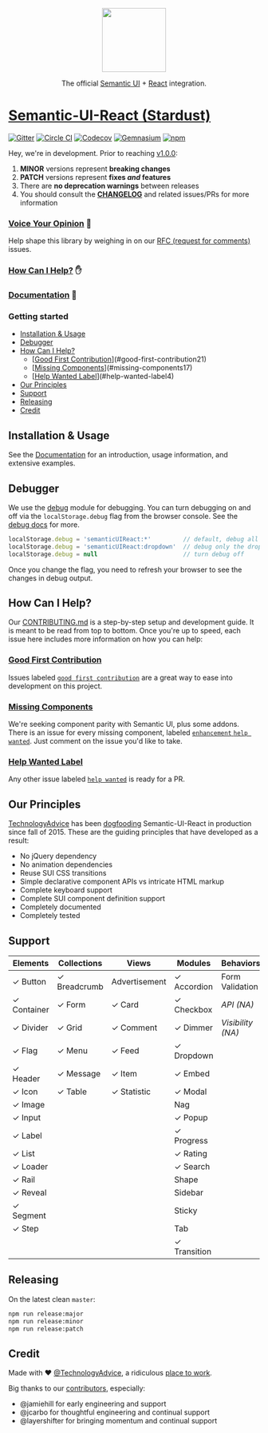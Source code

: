 <p align="center">
  <a href="http://semantic-org.github.io/Semantic-UI-React">
    <img height="128" width="128" src="https://cloud.githubusercontent.com/assets/5067638/17415622/7ac62496-5a3f-11e6-864e-217ad1d9e021.png">
  </a>
  <p align="center">
    The official <a href="http://semantic-ui.com">Semantic UI</a>
    +
    <a href="https://facebook.github.io/react">React</a>
    integration.
  </p>
</p>

# [Semantic-UI-React (Stardust)][2]
[![Gitter](https://img.shields.io/badge/gitter-join_chat-1dce73.svg?logo=data%3Aimage%2Fsvg%2Bxml%3Bbase64%2CPD94bWwgdmVyc2lvbj0iMS4wIiBlbmNvZGluZz0iVVRGLTgiPz4NCjxzdmcgeG1sbnM9Imh0dHA6Ly93d3cudzMub3JnLzIwMDAvc3ZnIj48cmVjdCB4PSIwIiB5PSI1IiBmaWxsPSIjZmZmIiB3aWR0aD0iMSIgaGVpZ2h0PSI1Ii8%2BPHJlY3QgeD0iMiIgeT0iNiIgZmlsbD0iI2ZmZiIgd2lkdGg9IjEiIGhlaWdodD0iNyIvPjxyZWN0IHg9IjQiIHk9IjYiIGZpbGw9IiNmZmYiIHdpZHRoPSIxIiBoZWlnaHQ9IjciLz48cmVjdCB4PSI2IiB5PSI2IiBmaWxsPSIjZmZmIiB3aWR0aD0iMSIgaGVpZ2h0PSI0Ii8%2BPC9zdmc%2B&logoWidth=8&style=flat-square&maxAge=2592000)](https://gitter.im/Semantic-Org/Semantic-UI-React)
[![Circle CI](https://img.shields.io/circleci/project/Semantic-Org/Semantic-UI-React/master.svg?style=flat-square)](https://circleci.com/gh/Semantic-Org/Semantic-UI-React/tree/master)
[![Codecov](https://img.shields.io/codecov/c/github/Semantic-Org/Semantic-UI-React/master.svg?style=flat-square)](https://codecov.io/gh/Semantic-Org/Semantic-UI-React)
[![Gemnasium](https://img.shields.io/gemnasium/Semantic-Org/Semantic-UI-React.svg?style=flat-square)](https://gemnasium.com/Semantic-Org/Semantic-UI-React)
[![npm](https://img.shields.io/npm/v/semantic-ui-react.svg?style=flat-square)](https://www.npmjs.com/package/semantic-ui-react)

Hey, we're in development. Prior to reaching [v1.0.0][6]:

1. **MINOR** versions represent **breaking changes**
1. **PATCH** versions represent **fixes _and_ features**
1. There are **no deprecation warnings** between releases
1. You should consult the [**CHANGELOG**][18] and related issues/PRs for more information

### [Voice Your Opinion][19] :speech_balloon:

Help shape this library by weighing in on our [RFC (request for comments)][19] issues. 

### [How Can I Help?](#how-can-i-help) :hand:

### [Documentation][2] :blue_book:

### Getting started

<!-- START doctoc generated TOC please keep comment here to allow auto update -->
<!-- DON'T EDIT THIS SECTION, INSTEAD RE-RUN doctoc TO UPDATE -->


- [Installation & Usage](#installation--usage)
- [Debugger](#debugger)
- [How Can I Help?](#how-can-i-help)
  - [[Good First Contribution][21]](#good-first-contribution21)
  - [[Missing Components][17]](#missing-components17)
  - [[Help Wanted Label][4]](#help-wanted-label4)
- [Our Principles](#our-principles)
- [Support](#support)
- [Releasing](#releasing)
- [Credit](#credit)

<!-- END doctoc generated TOC please keep comment here to allow auto update -->

## Installation & Usage

See the [Documentation][2] for an introduction, usage information, and extensive examples.

## Debugger

We use the [debug](https://www.npmjs.com/package/debug) module for debugging.  You can turn debugging on and off via the `localStorage.debug` flag from the browser console.  See the [debug docs](https://www.npmjs.com/package/debug) for more.

```js
localStorage.debug = 'semanticUIReact:*'         // default, debug all components
localStorage.debug = 'semanticUIReact:dropdown'  // debug only the dropdown
localStorage.debug = null                        // turn debug off
```

Once you change the flag, you need to refresh your browser to see the changes in debug output.

## How Can I Help?

Our [CONTRIBUTING.md][1] is a step-by-step setup and development guide. It is meant to be read from top to bottom.  Once you're up to speed, each issue here includes more information on how you can help:

### [Good First Contribution][21]

Issues labeled [`good first contribution`][21] are a great way to ease into development on this project. 

### [Missing Components][17]

We're seeking component parity with Semantic UI, plus some addons.  There is an issue for every missing component, labeled [`enhancement` `help wanted`][17].  Just comment on the issue you'd like to take.

### [Help Wanted Label][4]

Any other issue labeled [`help wanted`][4] is ready for a PR.

## Our Principles

[TechnologyAdvice][9] has been [dogfooding][10] Semantic-UI-React in production since fall of 2015.  These are the guiding principles that have developed as a result:

- No jQuery dependency
- No animation dependencies
- Reuse SUI CSS transitions
- Simple declarative component APIs vs intricate HTML markup
- Complete keyboard support
- Complete SUI component definition support
- Completely documented
- Completely tested

## Support

|    Elements     |   Collections   |      Views      |     Modules     |     Behaviors      |
|-----------------|-----------------|-----------------|-----------------|--------------------|
| ✓ Button        | ✓ Breadcrumb    |   Advertisement | ✓ Accordion     |   Form Validation  |
| ✓ Container     | ✓ Form          | ✓ Card          | ✓ Checkbox      | *API (NA)*         |
| ✓ Divider       | ✓ Grid          | ✓ Comment       | ✓ Dimmer        | *Visibility (NA)*  |
| ✓ Flag          | ✓ Menu          | ✓ Feed          | ✓ Dropdown      |                    |
| ✓ Header        | ✓ Message       | ✓ Item          | ✓ Embed         |                    |
| ✓ Icon          | ✓ Table         | ✓ Statistic     | ✓ Modal         |                    |
| ✓ Image         |                 |                 |   Nag           |                    |
| ✓ Input         |                 |                 | ✓ Popup         |                    |
| ✓ Label         |                 |                 | ✓ Progress      |                    |
| ✓ List          |                 |                 | ✓ Rating        |                    |
| ✓ Loader        |                 |                 | ✓ Search        |                    |
| ✓ Rail          |                 |                 |   Shape         |                    |
| ✓ Reveal        |                 |                 |   Sidebar       |                    |
| ✓ Segment       |                 |                 |   Sticky        |                    |
| ✓ Step          |                 |                 |   Tab           |                    |
|                 |                 |                 | ✓ Transition    |                    |

## Releasing

On the latest clean `master`:

```sh
npm run release:major
npm run release:minor
npm run release:patch
```

## Credit

Made with :heart: [@TechnologyAdvice][9], a ridiculous [place to work][16].

Big thanks to our [contributors][20], especially:

- @jamiehill for early engineering and support
- @jcarbo for thoughtful engineering and continual support
- @layershifter for bringing momentum and continual support

[1]: https://github.com/Semantic-Org/Semantic-UI-React/blob/master/.github/CONTRIBUTING.md
[2]: https://semantic-org.github.io/Semantic-UI-React/
[3]: https://facebook.github.io/react/
[4]: https://github.com/Semantic-Org/Semantic-UI-React/labels/help%20wanted
[5]: http://semantic-ui.com/
[6]: https://github.com/Semantic-Org/Semantic-UI-React/milestone/1
[7]: https://github.com/webpack/webpack-dev-server/
[8]: https://github.com/Semantic-Org/Semantic-UI-React/issues/243
[9]: https://github.com/TechnologyAdvice
[10]: https://en.wikipedia.org/wiki/Eating_your_own_dog_food
[11]: https://github.com/Semantic-Org/Semantic-UI-React/issues/247
[12]: https://github.com/Semantic-Org/Semantic-UI-React/issues/243
[13]: https://webpack.github.io
[14]: https://github.com/Semantic-Org/Semantic-UI-React/issues
[15]: #
[16]: http://technologyadvice.com/careers
[17]: https://github.com/Semantic-Org/Semantic-UI-React/issues?q=is%3Aopen+label%3A%22help+wanted%22+label%3Aenhancement
[18]: https://github.com/Semantic-Org/Semantic-UI-React/blob/master/CHANGELOG.md
[19]: https://github.com/Semantic-Org/Semantic-UI-React/issues?q=is%3Aopen+RFC+label%3ARFC
[20]: https://github.com/Semantic-Org/Semantic-UI-React/graphs/contributors
[21]: https://github.com/Semantic-Org/Semantic-UI-React/labels/good%20first%20contribution
